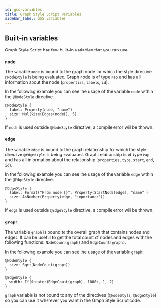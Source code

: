 ```yaml
---
id: gss-variables
title: Graph Style Script variables
sidebar_label: GSS variables
---
```


## Built-in variables

Graph Style Script has few built-in variables that you can use.

### `node`

The variable `node` is bound to the graph node for
which the style directive `@NodeStyle` is being evaluated. Graph
node is of type `Map` and has all information about
the node (`properties`, `labels`, `id`).

In the following example you can see the usage of the variable
`node` within the `@NodeStyle` directive.

```
@NodeStyle {
  label: Property(node, "name")
  size: Mul(Size(Edges(node)), 5)
}
```

If `node` is used outside `@NodeStyle` directive, a compile error
will be thrown.

### `edge`

The variable `edge` is bound to the graph relationship for
which the style directive `@EdgeStyle` is being evaluated. Graph
relationship is of type `Map` and has all information about
the relationship (`properties`, `type`, `start`, `end`, `id`).

In the following example you can see the usage of the variable
`edge` within the `@EdgeStyle` directive.

```
@EdgeStyle {
  label: Format("From node {}", Property(StartNode(edge), "name"))
  size: AsNumber(Property(edge, "importance"))
}
```

If `edge` is used outside `@EdgeStyle` directive, a compile error
will be thrown.

### `graph`

The variable `graph` is bound to the overall graph that contains
nodes and edges. It can be useful to get the total count of nodes
and edges with the following functions: `NodeCount(graph)` and
`EdgeCount(graph)`.

In the following example you can see the usage of the variable
`graph`:

```
@NodeStyle {
  size: Sqrt(NodeCount(graph))
}

@EdgeStyle {
  width: If(Greater(EdgeCount(graph), 1000), 1, 2)
}
```

`graph` variable is not bound to any of the directives (`@NodeStyle`,
`@EdgeStyle`) so you can use it wherever you want in the Graph Style
Script code.
